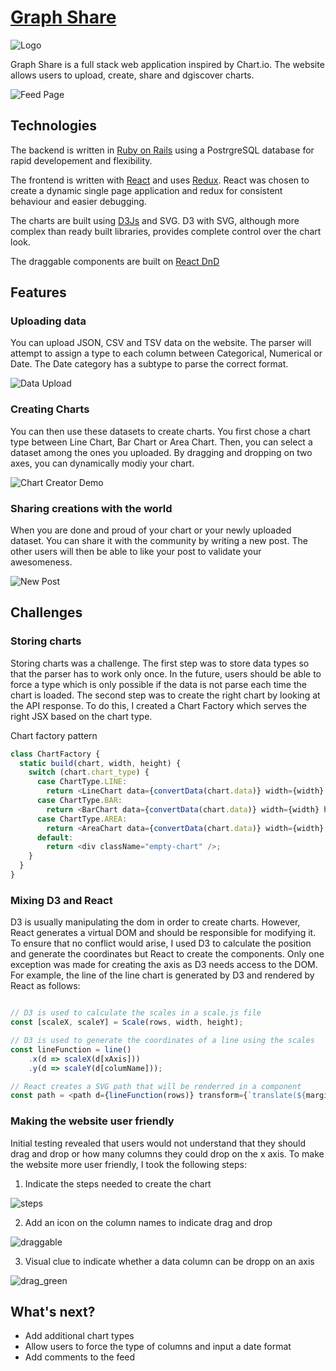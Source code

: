 # [Graph Share](https://graphshare.herokuapp.com/#/)

![Logo](README_assets/icon.png)

Graph Share is a full stack web application inspired by Chart.io. The website allows users to upload, create, share and dgiscover charts.

![Feed Page](README_assets/feed_page.png)

## Technologies

The backend is written in [Ruby on Rails](http://rubyonrails.org/) using a PostrgreSQL database for rapid developement and flexibility. 

The frontend is written with [React](https://reactjs.org/) and uses [Redux](https://redux.js.org/). React was chosen to create a dynamic single page application and redux for consistent behaviour and easier debugging.

The charts are built using [D3Js](https://d3js.org/) and SVG. D3 with SVG, although more complex than ready built libraries, provides complete control over the chart look.

The draggable components are built on [React DnD](http://react-dnd.github.io/react-dnd/)


## Features

### Uploading data
You can upload JSON, CSV and TSV data on the website. The parser will attempt to assign a type to each column between Categorical, Numerical or Date. The Date category has a subtype to parse the correct format.

![Data Upload](README_assets/data_upload.gif)

### Creating Charts
You can then use these datasets to create charts. You first chose a chart type between Line Chart, Bar Chart or Area Chart. Then, you can select a dataset among the ones you uploaded. By dragging and dropping on two axes, you can dynamically modiy your chart.

![Chart Creator Demo](README_assets/chart_creator.gif)

### Sharing creations with the world
When you are done and proud of your chart or your newly uploaded dataset. You can share it with the community by writing a new post. The other users will then be able to like your post to validate your awesomeness.

![New Post](README_assets/new_post.png)

## Challenges

### Storing charts
Storing charts was a challenge. The first step was to store data types so that the parser has to work only once. In the future, users should be able to force a type which is only possible if the data is not parse each time the chart is loaded. The second step was to create the right chart by looking at the API response. To do this, I created a Chart Factory which serves the right JSX based on the chart type.

Chart factory pattern
```javascript
class ChartFactory {
  static build(chart, width, height) {
    switch (chart.chart_type) {
      case ChartType.LINE:
        return <LineChart data={convertData(chart.data)} width={width} height={height} />;
      case ChartType.BAR:
        return <BarChart data={convertData(chart.data)} width={width} height={height} />;
      case ChartType.AREA:
        return <AreaChart data={convertData(chart.data)} width={width} height={height} />;
      default:
        return <div className="empty-chart" />;
    }
  }
}

```

### Mixing D3 and React
D3 is usually manipulating the dom in order to create charts. However, React generates a virtual DOM and should be responsible for modifying it. To ensure that no conflict would arise, I used D3 to calculate the position and generate the coordinates but React to create the components. Only one exception was made for creating the axis as D3 needs access to the DOM. For example, the line of the line chart is generated by D3 and rendered by React as follows:

```javascript

// D3 is used to calculate the scales in a scale.js file
const [scaleX, scaleY] = Scale(rows, width, height);

// D3 is used to generate the coordinates of a line using the scales
const lineFunction = line()
    .x(d => scaleX(d[xAxis]))
    .y(d => scaleY(d[columName]));

// React creates a SVG path that will be renderred in a component
const path = <path d={lineFunction(rows)} transform={`translate(${marginLeft}, 0)`} className={`color-stroke-${idx + 1}`} />;

```

### Making the website user friendly
Initial testing revealed that users would not understand that they should drag and drop or how many columns they could drop on the x axis. To make the website more user friendly, I took the following steps:
1. Indicate the steps needed to create the chart

![steps](README_assets/steps.png)

2. Add an icon on the column names to indicate drag and drop

![draggable](README_assets/draggable.png)

3. Visual clue to indicate whether a data column can be dropp on an axis

![drag_green](README_assets/drag_green.png)

## What's next?
- Add additional chart types
- Allow users to force the type of columns and input a date format
- Add comments to the feed